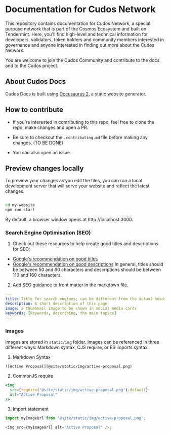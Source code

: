 # Documentation for Cudos Network

This repository contains documentation for Cudos Network, a special purpose network that is part of the Cosmos Ecosystem and built on Tendermint. Here, you'll find high-level and technical information for developers, validators, token holders and community members interested in governance and anyone interested in finding out more about the Cudos Network. 

You are welcome to join the Cudos Community and contribute to the docs and to the Cudos project. 

## About Cudos Docs

Cudos Docs is built using [Docusaurus 2](https://docusaurus.io/), a static website generator.

## How to contribute

- If you're interested in contributing to this repo, feel free to clone the repo, make changes and open a PR.

- Be sure to checkout the `.contributing.md` file before making any changes. (TO BE DONE)

- You can also open an issue.

## Preview changes locally

To preview your changes as you edit the files, you can run a local development server that will serve your website and reflect the latest changes.

```bash

cd my-website
npm run start
```

By default, a browser window opens at http://localhost:3000.

### Search Engine Optimisation (SEO)

1. Check out these resources to help create good titles and descriptions for SEO:

- [Google's recommendation on good titles](https://developers.google.com/search/docs/advanced/appearance/title-link?hl=en)
- [Google's recommendation on good descriptions](https://developers.google.com/search/docs/advanced/appearance/snippet?hl=en)
In general, titles should be between 50 and 60 characters and descriptions should be between 110 and 160 characters.

2. Add SEO guidance to front matter in the markdown file. 

```yaml
---
title: Title for search engines; can be different from the actual heading
description: A short description of this page
image: a thumbnail image to be shown in social media cards
keywords: [keywords, describing, the main topics]
---
```

### Images

Images are stored in `static/img` folder.
Images can be referenced in three different ways: Markdown syntax, CJS require, or ES imports syntax.

1. Markdown Syntax

```
![Active Proposal](@site/static/img/active-proposal.png)
```

2. CommonJS require

```jsx
<img
  src={require('@site/static/img/active-proposal.png').default}
  alt="Active Proposal"
/>
```

3. Import statement

```js
import myImageUrl from '@site/static/img/active-proposal.png';

<img src={myImageUrl} alt="Active Proposal" />;
```

